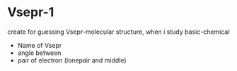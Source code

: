 # Vsepr-1
create for guessing Vsepr-molecular structure, when i study basic-chemical
* Name of Vsepr
* angle between
* pair of electron (lonepair and middle)
